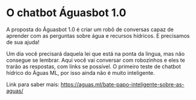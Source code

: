 <!-- TITLE: ÁguasBot 1.0 -->
<!-- SUBTITLE: Um robô de conversas capaz de aprender com as águas e recursos hídricos -->

# O chatbot Águasbot 1.0

A proposta do Águasbot 1.0 é criar um robô de conversas capaz de aprender com as perguntas sobre água e recursos hídricos. E precisamos de sua ajuda!

Um dia você precisará daquela lei que está na ponta da lingua, mas não consegue se lembrar. Aqui você vai conversar com robozinhos e eles te trarão as respostas, com links se possível. O primeiro teste de chatbot hídrico do Águas ML, por isso ainda não é muito inteligente.

Link para saber mais: https://aguas.ml/bate-papo-inteligente-sobre-as-aguas/